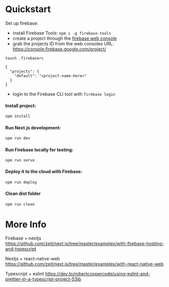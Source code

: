 # Quickstart

Set up firebase:

- install Firebase Tools: `npm i -g firebase-tools`
- create a project through the [firebase web console](https://console.firebase.google.com/)
- grab the projects ID from the web consoles URL: https://console.firebase.google.com/project/<projectId>

`touch .firebaserc`

```
{
  "projects": {
    "default": "<project-name-here>"
  }
}
```

- login to the Firebase CLI tool with `firebase login`

#### Install project:

```bash
npm install
```

#### Run Next.js development:

```bash
npm run dev
```

#### Run Firebase locally for testing:

```
npm run serve
```

#### Deploy it to the cloud with Firebase:

```bash
npm run deploy
```

#### Clean dist folder

```bash
npm run clean
```

# More Info

Firebase + nextjs
https://github.com/zeit/next.js/tree/master/examples/with-firebase-hosting-and-typescript

Nextjs + react-native-web
https://github.com/zeit/next.js/tree/master/examples/with-react-native-web

Typescript + eslint
https://dev.to/robertcoopercode/using-eslint-and-prettier-in-a-typescript-project-53jb
